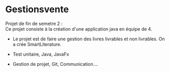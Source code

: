 # Gestionsvente
Projet de fin de semetre 2 :  
Ce projet consiste à la création d'une application java en équipe de 4.

- Le projet est de faire une gestion des livres livrables et non livrables.
On a crée SmartLiterature.

- Test unitaire, Java, JavaFx
- Gestion de projet, Git, Communication....
